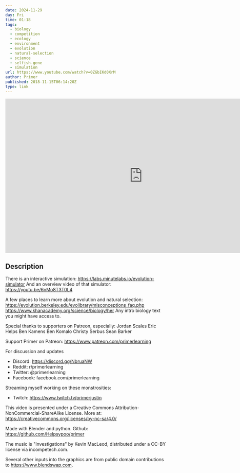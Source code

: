 ```yaml
---
date: 2024-11-29
day: Fri
time: 01:18
tags:
  - biology
  - competition
  - ecology
  - environment
  - evolution
  - natural-selection
  - science
  - selfish-gene
  - simulation
url: https://www.youtube.com/watch?v=0ZGbIKd0XrM
author: Primer
published: 2018-11-15T06:14:20Z
type: link
---
```


<iframe width="854" height="480" src="https://www.youtube.com/embed/0ZGbIKd0XrM" frameborder="0" allowfullscreen></iframe>

## Description
There is an interactive simulation: https://labs.minutelabs.io/evolution-simulator
And an overview video of that simulator: https://youtu.be/6nMo8T3T0L4

A few places to learn more about evolution and natural selection:
https://evolution.berkeley.edu/evolibrary/misconceptions_faq.php
https://www.khanacademy.org/science/biology/her
Any intro biology text you might have access to.

Special thanks to supporters on Patreon, especially:
Jordan Scales
Eric Helps
Ben Kamens
Ben Komalo
Christy Serbus
Sean Barker

Support Primer on Patreon: 
https://www.patreon.com/primerlearning

For discussion and updates
- Discord: https://discord.gg/NbruaNW
- Reddit: r/primerlearning
- Twitter: @primerlearning
- Facebook: facebook.com/primerlearning

Streaming myself working on these monstrosities:
- Twitch: https://www.twitch.tv/primerjustin

This video is presented under a Creative Commons Attribution-NonCommercial-ShareAlike License. More at:
https://creativecommons.org/licenses/by-nc-sa/4.0/

Made with Blender and python. 
Github: https://github.com/Helpsypoo/primer

The music is "Investigations" by Kevin MacLeod, distributed under a CC-BY license via incompetech.com.

Several other inputs into the graphics are from public domain contributions to https://www.blendswap.com.